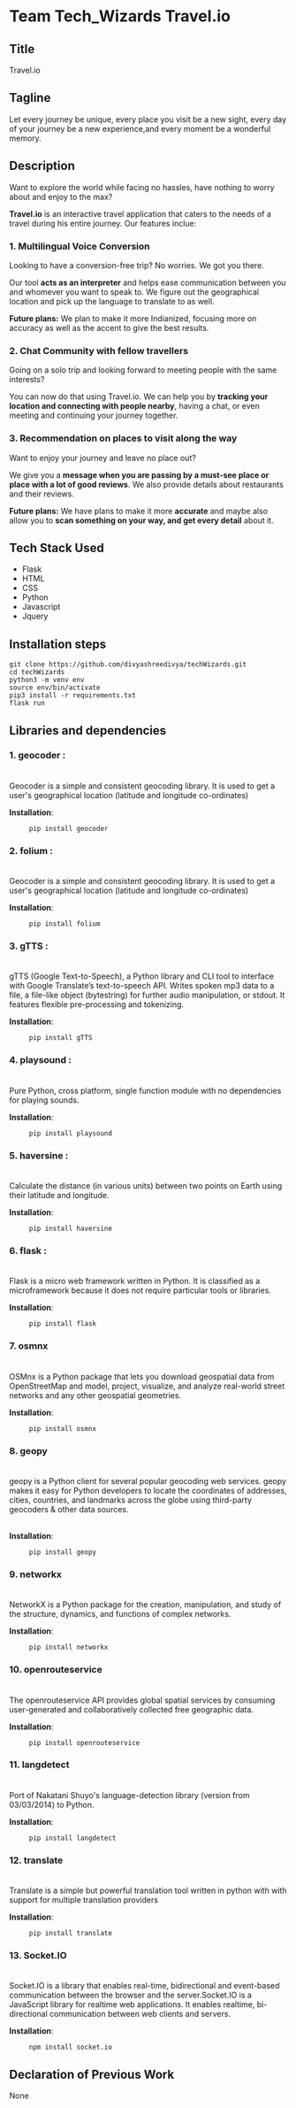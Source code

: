# Team Tech_Wizards Travel.io

## Title
Travel.io

## Tagline
Let every journey be unique, every place you visit be a new sight, every day of your journey be a new experience,and every moment be a wonderful memory. 

## Description
Want to explore the world while facing no hassles, have nothing to worry about and enjoy to the max? 

<b>Travel.io</b> is an interactive travel application that caters to the needs of a travel during his entire journey. Our features inclue: 

### 1. Multilingual Voice Conversion
Looking to have a conversion-free trip? No worries. We got you there.

  Our tool <b>acts as an interpreter</b> and helps ease communication between you and whomever you want to speak to. We figure out the geographical location and pick up the language to translate to as well.
  
<b>Future plans:</b>
We plan to make it more Indianized, focusing more on accuracy as well as the accent to give the best results.
  
### 2. Chat Community with fellow travellers
Going on a solo trip and looking forward to meeting people with the same interests?

You can now do that using Travel.io. We can help you by <b>tracking your location and connecting with people nearby</b>, having a chat, or even meeting and continuing your journey together.

### 3. Recommendation on places to visit along the way
Want to enjoy your journey and leave no place out? 

We give you a <b>message when you are passing by a must-see place or place with a lot of good reviews</b>. We also provide details about restaurants and their reviews.

<b>Future plans:</b>
We have plans to make it more <b>accurate</b> and maybe also allow you to <b>scan something on your way, and get every detail</b> about it.

## Tech Stack Used
- Flask
- HTML
- CSS
- Python
- Javascript
- Jquery


## Installation steps
```
git clone https://github.com/divyashreedivya/techWizards.git
cd techWizards
python3 -m venv env
source env/bin/activate
pip3 install -r requirements.txt
flask run
```

## Libraries and dependencies
### 1. geocoder : <br><br>
Geocoder is a simple and consistent geocoding library. It is used to get a user's geographical location (latitude and longitude co-ordinates)
     
<b>Installation</b>:
     
         pip install geocoder
         
### 2. folium : <br><br>
Geocoder is a simple and consistent geocoding library. It is used to get a user's geographical location (latitude and longitude co-ordinates)
     
<b>Installation</b>:
     
         pip install folium
         
### 3. gTTS : <br><br>
gTTS (Google Text-to-Speech), a Python library and CLI tool to interface with Google Translate’s text-to-speech API. Writes spoken mp3 data to a file, a file-like object (bytestring) for further audio manipulation, or stdout. It features flexible pre-processing and tokenizing.
     
<b>Installation</b>:
     
         pip install gTTS
         
### 4. playsound : <br><br>
Pure Python, cross platform, single function module with no dependencies for playing sounds.
     
<b>Installation</b>:
     
         pip install playsound
         
### 5. haversine : <br><br>
Calculate the distance (in various units) between two points on Earth using their latitude and longitude.
     
<b>Installation</b>:
     
         pip install haversine
         
### 6. flask : <br><br>
Flask is a micro web framework written in Python. It is classified as a microframework because it does not require particular tools or libraries.
     
<b>Installation</b>:
     
         pip install flask
         
### 7. osmnx<br><br>
OSMnx is a Python package that lets you download geospatial data from OpenStreetMap and model, project, visualize, and analyze real-world street networks and any other geospatial geometries.

<b>Installation</b>:
   
         pip install osmnx


### 8. geopy<br><br>
geopy is a Python client for several popular geocoding web services. geopy makes it easy for Python developers to locate the coordinates of addresses, cities, countries, and landmarks across the globe using third-party geocoders & other data sources.<br><br>

<b>Installation</b>:
       
         pip install geopy

### 9. networkx<br><br>
NetworkX is a Python package for the creation, manipulation, and study of the structure, dynamics, and functions of complex networks.

<b>Installation</b>:
 
         pip install networkx

### 10. openrouteservice<br><br>
The openrouteservice API provides global spatial services by consuming user-generated and collaboratively collected free geographic data.

<b>Installation</b>:
  
         pip install openrouteservice
         
### 11. langdetect<br><br>
Port of Nakatani Shuyo's language-detection library (version from 03/03/2014) to Python.

<b>Installation</b>:
  
         pip install langdetect
         
### 12. translate<br><br>
Translate is a simple but powerful translation tool written in python with with support for multiple translation providers

<b>Installation</b>:
  
         pip install translate

### 13. Socket.IO<br><br>
Socket.IO is a library that enables real-time, bidirectional and event-based communication between the browser and the server.Socket.IO is a JavaScript library for realtime web applications. It enables realtime, bi-directional communication between web clients and servers.

<b>Installation</b>:

         npm install socket.io
         
## Declaration of Previous Work
None
